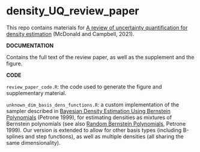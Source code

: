# density_UQ_review_paper
This repo contains materials for [A review of uncertainty quantification for density estimation](https://projecteuclid.org/journals/statistics-surveys/volume-15/issue-none/A-review-of-uncertainty-quantification-for-density-estimation/10.1214/21-SS130.full) (McDonald and Campbell, 2021).

**DOCUMENTATION**

Contains the full text of the review paper, as well as the supplement and the figure.

**CODE**

`review_paper_code.R`: the code used to generate the figure and supplementary material.

`unknown_dim_basis_dens_functions.R`: a custom implementation of the sampler described in [Bayesian Density Estimation Using Bernstein Polynomials](https://www.jstor.org/stable/3315494) (Petrone 1999), for estimating densities as mixtures of Bernstein polynomials (see also [Random Bernstein Polynomials](https://www.jstor.org/stable/4616563), Petrone 1999).
Our version is extended to allow for other basis types (including B-splines and step functions), as well as multiple densities (all sharing the same dimensionality).
